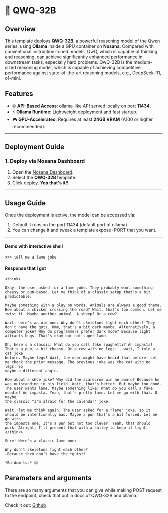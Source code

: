 # 🧠 QWQ-32B

## Overview
This template deploys **QWQ-32B**, a powerful reasoning model of the Qwen series, using **Ollama** inside a GPU container on **Nosana**.  Compared with conventional instruction-tuned models, QwQ, which is capable of thinking and reasoning, can achieve significantly enhanced performance in downstream tasks, especially hard problems. QwQ-32B is the medium-sized reasoning model, which is capable of achieving competitive performance against state-of-the-art reasoning models, e.g., DeepSeek-R1, o1-mini.

## Features
- 🌐 **API-Based Access**: ollama-like API served locally on port **11434**.
- ⚡ **Ollama Runtime**: Lightweight deployment and fast startup.
- 🎮 **GPU-Accelerated**: Requires at least **24GB VRAM** (A100 or higher recommended).

---

## Deployment Guide

### **1. Deploy via Nosana Dashboard**
1. Open the [Nosana Dashboard](https://dashboard.nosana.io).
2. Select the **QWQ-32B** template.
3. Click deploy. **Yep that's it!!** 
---

## Usage Guide

Once the deployment is active, the model can be accessed via:
1. Default it runs on the port 11434 (default port of ollama)
2. You can change it and tweak a template expose=PORT that you want. 

---


#### Demo with interactive shell

```text
>>> tell me a lame joke 
```

#### Response that I got
```text
<think>

Okay, the user asked for a lame joke. They probably want something cheesy or pun-based. Let me think of a classic setup that's a bit 
predictable.

Maybe something with a play on words. Animals are always a good theme. How about a chicken crossing the road? Wait, that's too common. Let me 
twist it. Maybe another animal. A sheep? Or a cow?

Wait, here's an old one: Why don't skeletons fight each other? They don't have the guts. Hmm, that's a bit dark maybe. Alternatively, a 
computer joke? Why do programmers prefer dark mode? Because light attracts bugs. That's okay but not super lame.

Oh, here's a classic: What do you call fake spaghetti? An impasta! That's a pun, a bit cheesy. Or a cow with no legs... wait, I told a cat joke 
before. Maybe legs? Wait, the user might have heard that before. Let me check the prior message. The previous joke was the cat with no legs. So 
maybe a different angle. 

How about a shoe joke? Why did the scarecrow win an award? Because he was outstanding in his field. Wait, that's better. But maybe too good. 
The user wants lame. Maybe something like: What do you call a fake noodle? An impasta. Yeah, that's pretty lame. Let me go with that. Or maybe 
the classic "I'm afraid for the calendar" joke. 

Wait, let me think again. The user asked for a "lame" joke, so it should be intentionally bad. Maybe a pun that's a bit forced. Let me go with 
the impasta one. It's a pun but not too clever. Yeah, that should work. Alright, I'll present that with a smiley to keep it light.
</think>

Sure! Here's a classic lame one:  

Why don’t skeletons fight each other?  
…Because they don’t have the *guts*!  

*Ba-dum-tss* 😄
```

## Parameters and arguments

There are so many arguments that you can give while making POST request to the endpoint, check that out in docs of QWQ-32B and ollama.

Check it out: [Github](https://github.com/ollama/ollama/blob/main/docs/api.md)


